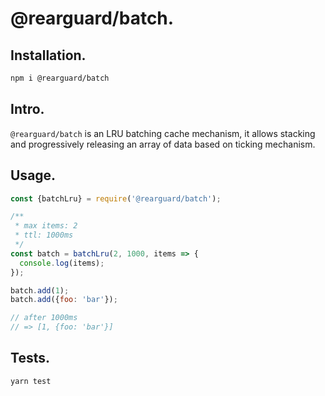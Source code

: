 # @rearguard/batch.

## Installation.

```bash
npm i @rearguard/batch
```

## Intro.

`@rearguard/batch` is an LRU batching cache mechanism, it allows stacking and progressively releasing an array of data based on ticking mechanism.

## Usage.

```javascript
const {batchLru} = require('@rearguard/batch');

/**
 * max items: 2
 * ttl: 1000ms
 */
const batch = batchLru(2, 1000, items => {
  console.log(items);
});

batch.add(1);
batch.add({foo: 'bar'});

// after 1000ms
// => [1, {foo: 'bar'}]
```

## Tests.

```bash
yarn test
```
